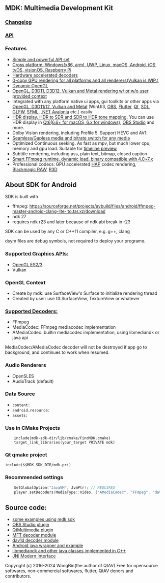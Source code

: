 ## MDK: Multimedia Development Kit
### [Changelog](https://github.com/wang-bin/mdk-sdk/blob/master/Changelog.md)
### [API](https://github.com/wang-bin/mdk-sdk/wiki/Player-APIs)

### Features
- [Simple and powerful API set](https://github.com/wang-bin/mdk-sdk/wiki/Player-APIs)
- [Cross platform: Windows(x86, arm), UWP, Linux, macOS, Android, iOS, tvOS, visionOS, Raspberry Pi](https://github.com/wang-bin/mdk-sdk/wiki/System-Requirements)
- [Hardware accelerated decoders](https://github.com/wang-bin/mdk-sdk/wiki/Decoders)
- [0-copy GPU rendering for all platforms and all renderers(Vulkan is WIP.)](https://github.com/wang-bin/mdk-sdk/wiki/Zero-Copy-Renderer)
- [Dynamic OpenGL](https://github.com/wang-bin/mdk-sdk/wiki/OpenGL-Support-Matrix)
- [OpenGL, D3D11, D3D12, Vulkan and Metal rendering w/ or w/o user provided context](https://github.com/wang-bin/mdk-sdk/wiki/Render-API)
- Integrated with any platform native ui apps, gui toolkits or other apps via [OpenGL, D3D11/12, Vulkan and Metal](https://github.com/wang-bin/mdk-sdk/wiki/Render-API) (WinUI3, [OBS](https://github.com/wang-bin/obs-mdk), [Flutter](https://pub.dev/packages/fvp), [Qt](https://github.com/wang-bin/mdk-examples/tree/master/Qt), [SDL](https://github.com/wang-bin/mdk-examples/tree/master/SDL), [GLFW](https://github.com/wang-bin/mdk-examples/tree/master/GLFW), [SFML](https://github.com/wang-bin/mdk-examples/tree/master/SFML), [.NET Avalonia](https://github.com/wang-bin/mdk-examples/tree/master/Avalonia) etc.) easily
- [HDR display, HDR to SDR and SDR to HDR tone mapping](https://github.com/wang-bin/mdk-sdk/wiki/Player-APIs#player-setcolorspace-value-void-vo_opaque--nullptr). You can use HDR display in [Qt6(6.6+ for macOS, 6.x for windows)](https://github.com/wang-bin/mdk-examples/tree/master/Qt/qmlrhi), [OBS Studio](https://github.com/wang-bin/obs-mdk) and more.
- Dolby Vision rendering, including Profile 5. Support HEVC and AV1.
- [Seamless/Gapless media and bitrate switch for any media](https://github.com/wang-bin/mdk-sdk/wiki/Player-APIs#player-setcolorspace-value-void-vo_opaque--nullptr)
- Optimized Continuous seeking. As fast as mpv, but much lower cpu, memory and gpu load. Suitable for [timeline preview](https://github.com/wang-bin/mdk-sdk/wiki/Typical-Usage#timeline-preview)
- Subtitle rendering, including ass, plain text, bitmap, closed caption
- [Smart FFmpeg runtime, dynamic load, binary compatible with 4.0~7.x](https://github.com/wang-bin/mdk-sdk/wiki/FFmpeg-Runtime)
- Professional codecs: GPU accelerated [HAP](https://github.com/wang-bin/mdk-sdk/wiki/Decoders#hap) codec rendering, [Blackmagic RAW](https://github.com/wang-bin/mdk-braw), [R3D](https://github.com/wang-bin/mdk-r3d)


## About SDK for Android
SDK is built with
- ffmpeg: https://sourceforge.net/projects/avbuild/files/android/ffmpeg-master-android-clang-lite-lto.tar.xz/download
- ndk 27
- requires ndk r23 and later because of ndk abi break in r23

SDK can be used by any C or C++11 compiler, e.g. g++, clang

dsym files are debug symbols, not required to deploy your programe.

### [Supported Graphics APIs:](https://github.com/wang-bin/mdk-sdk/wiki/Render-API)
- [OpenGL ES2/3](https://github.com/wang-bin/mdk-sdk/wiki/OpenGL-Support-Matrix)
- Vulkan

### OpenGL Context
- Create by mdk: use SurfaceView's Surface to initialize rendering thread
- Created by user: use GLSurfaceView, TextureView or whatever

### [Supported Decoders:](https://github.com/wang-bin/mdk-sdk/wiki/Decoders)
- FFmpeg
- MediaCodec: FFmpeg mediacodec implementation
- AMediaCodec: builtin mediacodec implementation, using libmediandk or java api

MediaCodec/AMediaCodec decoder will not be destroyed if app go to background, and continues to work when resumed.

### Audio Renderers
- OpenSLES
- AudioTrack (default)

### Data Source
- `content:`
- `android.resource:`
- `assets:`

### Use in CMake Projects
```
	include(mdk-sdk-dir/lib/cmake/FindMDK.cmake)
	target_link_libraries(your_target PRIVATE mdk)
```

### Qt qmake project
```qmake
include($$MDK_SDK_DIR/mdk.pri)
```


### Recommended settings
```cpp
    SetGlobalOption("JavaVM", JvmPtr); // REQUIRED
    player.setDecoders(MediaType::Video, {"AMediaCodec", "FFmpeg", "dav1d"});
```

## Source code:
- [some examples using mdk sdk](https://github.com/wang-bin/mdk-examples)
- [OBS Studio plugin](https://github.com/wang-bin/obs-mdk)
- [QtMultimedia plugin](https://github.com/wang-bin/qtmultimedia-plugins-mdk)
- [MFT decoder module](https://github.com/wang-bin/mdk-mft)
- [dav1d decoder module](https://github.com/wang-bin/mdk-dav1d)
- [Android java wrapper and example](https://github.com/wang-bin/mdk-android)
- [libmediandk and other java classes implemented in C++](https://github.com/wang-bin/AND)
- [JNI Modern Interface](https://github.com/wang-bin/JMI)

Copyright (c) 2016-2024 WangBin(the author of QtAV) <wbsecg1 at gmail.com>
Free for opensource softwares, non-commercial softwares, flutter, QtAV donors and contributors.